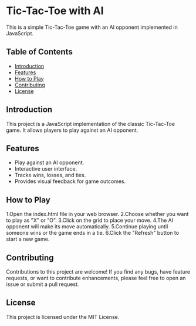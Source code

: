 # Tic-Tac-Toe with AI

This is a simple Tic-Tac-Toe game with an AI opponent implemented in JavaScript.

## Table of Contents

- [Introduction](#introduction)
- [Features](#features)
- [How to Play](#how-to-play)
- [Contributing](#contributing)
- [License](#license)

## Introduction

This project is a JavaScript implementation of the classic Tic-Tac-Toe game. It allows players to play against an AI opponent.

## Features

- Play against an AI opponent.
- Interactive user interface.
- Tracks wins, losses, and ties.
- Provides visual feedback for game outcomes.

## How to Play
1.Open the index.html file in your web browser.
2.Choose whether you want to play as "X" or "O".
3.Click on the grid to place your move.
4.The AI opponent will make its move automatically.
5.Continue playing until someone wins or the game ends in a tie.
6.Click the "Refresh" button to start a new game.

## Contributing
Contributions to this project are welcome! If you find any bugs, have feature requests, or want to contribute enhancements, please feel free to open an issue or submit a pull request.

## License
This project is licensed under the MIT License.
